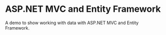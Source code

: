 # ASP.NET MVC and Entity Framework

A demo to show working with data with ASP.NET MVC and Entity Framework.
